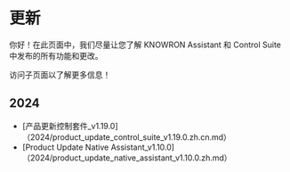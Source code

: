 # 更新

你好！在此页面中，我们尽量让您了解 KNOWRON Assistant 和 Control Suite 中发布的所有功能和更改。

访问子页面以了解更多信息！

## 2024

- [产品更新控制套件_v1.19.0]（2024/product_update_control_suite_v1.19.0.zh.cn.md）
- [Product Update Native Assistant_v1.10.0]（2024/product_update_native_assistant_v1.10.0.zh.md）


